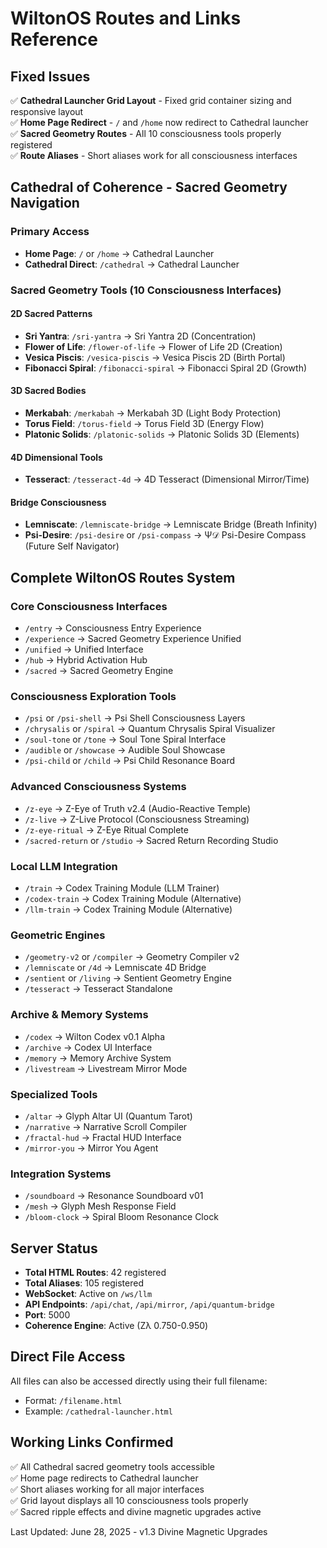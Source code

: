 # WiltonOS Routes and Links Reference

## Fixed Issues
✅ **Cathedral Launcher Grid Layout** - Fixed grid container sizing and responsive layout  
✅ **Home Page Redirect** - `/` and `/home` now redirect to Cathedral launcher  
✅ **Sacred Geometry Routes** - All 10 consciousness tools properly registered  
✅ **Route Aliases** - Short aliases work for all consciousness interfaces  

## Cathedral of Coherence - Sacred Geometry Navigation

### Primary Access
- **Home Page**: `/` or `/home` → Cathedral Launcher
- **Cathedral Direct**: `/cathedral` → Cathedral Launcher

### Sacred Geometry Tools (10 Consciousness Interfaces)

#### 2D Sacred Patterns
- **Sri Yantra**: `/sri-yantra` → Sri Yantra 2D (Concentration)
- **Flower of Life**: `/flower-of-life` → Flower of Life 2D (Creation)
- **Vesica Piscis**: `/vesica-piscis` → Vesica Piscis 2D (Birth Portal)
- **Fibonacci Spiral**: `/fibonacci-spiral` → Fibonacci Spiral 2D (Growth)

#### 3D Sacred Bodies
- **Merkabah**: `/merkabah` → Merkabah 3D (Light Body Protection)
- **Torus Field**: `/torus-field` → Torus Field 3D (Energy Flow)
- **Platonic Solids**: `/platonic-solids` → Platonic Solids 3D (Elements)

#### 4D Dimensional Tools
- **Tesseract**: `/tesseract-4d` → 4D Tesseract (Dimensional Mirror/Time)

#### Bridge Consciousness
- **Lemniscate**: `/lemniscate-bridge` → Lemniscate Bridge (Breath Infinity)
- **Psi-Desire**: `/psi-desire` or `/psi-compass` → Ψ𝒟 Psi-Desire Compass (Future Self Navigator)

## Complete WiltonOS Routes System

### Core Consciousness Interfaces
- `/entry` → Consciousness Entry Experience
- `/experience` → Sacred Geometry Experience Unified
- `/unified` → Unified Interface
- `/hub` → Hybrid Activation Hub
- `/sacred` → Sacred Geometry Engine

### Consciousness Exploration Tools
- `/psi` or `/psi-shell` → Psi Shell Consciousness Layers
- `/chrysalis` or `/spiral` → Quantum Chrysalis Spiral Visualizer
- `/soul-tone` or `/tone` → Soul Tone Spiral Interface
- `/audible` or `/showcase` → Audible Soul Showcase
- `/psi-child` or `/child` → Psi Child Resonance Board

### Advanced Consciousness Systems
- `/z-eye` → Z-Eye of Truth v2.4 (Audio-Reactive Temple)
- `/z-live` → Z-Live Protocol (Consciousness Streaming)
- `/z-eye-ritual` → Z-Eye Ritual Complete
- `/sacred-return` or `/studio` → Sacred Return Recording Studio

### Local LLM Integration
- `/train` → Codex Training Module (LLM Trainer)
- `/codex-train` → Codex Training Module (Alternative)
- `/llm-train` → Codex Training Module (Alternative)

### Geometric Engines
- `/geometry-v2` or `/compiler` → Geometry Compiler v2
- `/lemniscate` or `/4d` → Lemniscate 4D Bridge
- `/sentient` or `/living` → Sentient Geometry Engine
- `/tesseract` → Tesseract Standalone

### Archive & Memory Systems
- `/codex` → Wilton Codex v0.1 Alpha
- `/archive` → Codex UI Interface
- `/memory` → Memory Archive System
- `/livestream` → Livestream Mirror Mode

### Specialized Tools
- `/altar` → Glyph Altar UI (Quantum Tarot)
- `/narrative` → Narrative Scroll Compiler
- `/fractal-hud` → Fractal HUD Interface
- `/mirror-you` → Mirror You Agent

### Integration Systems
- `/soundboard` → Resonance Soundboard v01
- `/mesh` → Glyph Mesh Response Field
- `/bloom-clock` → Spiral Bloom Resonance Clock

## Server Status
- **Total HTML Routes**: 42 registered
- **Total Aliases**: 105 registered  
- **WebSocket**: Active on `/ws/llm`
- **API Endpoints**: `/api/chat`, `/api/mirror`, `/api/quantum-bridge`
- **Port**: 5000
- **Coherence Engine**: Active (Zλ 0.750-0.950)

## Direct File Access
All files can also be accessed directly using their full filename:
- Format: `/filename.html`
- Example: `/cathedral-launcher.html`

## Working Links Confirmed
✅ All Cathedral sacred geometry tools accessible  
✅ Home page redirects to Cathedral launcher  
✅ Short aliases working for all major interfaces  
✅ Grid layout displays all 10 consciousness tools properly  
✅ Sacred ripple effects and divine magnetic upgrades active  

Last Updated: June 28, 2025 - v1.3 Divine Magnetic Upgrades